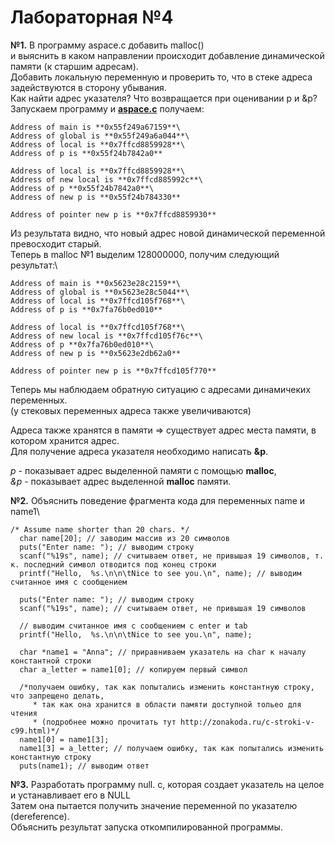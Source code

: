 # Лабораторная №4
**№1.** В программу aspace.c добавить malloc()\
и выяснить в каком направлении происходит добавление динамической памяти (к старшим адресам).\
Добавить локальную переменную и проверить то, что в стеке адреса задействуются в сторону убывания.\
Как найти адрес указателя? Что возвращается при оценивании p и &p?\
Запускаем программу и **[aspace.c](https://github.com/sapiest/OS_labs/blob/master/Lab4/aspace.c)** получаем:

```
Address of main is **0x55f249a67159**\
Address of global is **0x55f249a6a044**\
Address of local is **0x7ffcd8859928**\
Address of p is **0x55f24b7842a0**

Address of local is **0x7ffcd8859928**\
Address of new local is **0x7ffcd885992c**\
Address of p **0x55f24b7842a0**\
Address of new p is **0x55f24b784330**

Address of pointer new p is **0x7ffcd8859930**
```
Из результата видно, что новый адрес новой динамической переменной превосходит старый.\
Теперь в malloc №1 выделим 128000000, получим следующий результат:\
```
Address of main is **0x5623e28c2159**\
Address of global is **0x5623e28c5044**\
Address of local is **0x7ffcd105f768**\
Address of p is **0x7fa76b0ed010**

Address of local is **0x7ffcd105f768**\
Address of new local is **0x7ffcd105f76c**\
Address of p **0x7fa76b0ed010**\
Address of new p is **0x5623e2db62a0**

Address of pointer new p is **0x7ffcd105f770**
```
Теперь мы наблюдаем обратную ситуацию с адресами динамичеких переменных.\
(у стековых переменных адреса также увеличиваются)

Адреса также хранятся в памяти => существует адрес места памяти, в котором хранится адрес.\
Для получение адреса указателя необходимо написать **&p**.

_p_ - показывает адрес выделенной памяти с помощью **malloc**,\
_&p_ - показывает адрес выделенной **malloc** памяти.

**№2.** Объяснить поведение фрагмента кода для переменных name и name1\

```
/* Assume name shorter than 20 chars. */
  char name[20]; // заводим массив из 20 символов
  puts("Enter name: "); // выводим строку
  scanf("%19s", name); // считываем ответ, не привышая 19 символов, т. к. последний символ отводится под конец строки
  printf("Hello,  %s.\n\n\tNice to see you.\n", name); // выводим считанное имя с сообщением

  puts("Enter name: "); // выводим строку
  scanf("%19s", name); // считываем ответ, не привышая 19 символов

  // выводим считанное имя с сообщением с enter и tab
  printf("Hello,  %s.\n\n\tNice to see you.\n", name);

  char *name1 = "Anna"; // приравниваем указатель на char к началу константной строки
  char a_letter = name1[0]; // копируем первый символ

  /*получаем ошибку, так как попытались изменить константную строку, что запрещено делать, 
     * так как она хранится в области памяти доступной тольео для чтения 
     * (подробнее можно прочитать тут http://zonakoda.ru/c-stroki-v-c99.html)*/
  name1[0] = name1[3]; 
  name1[3] = a_letter; // получаем ошибку, так как попытались изменить константную строку
  puts(name1); // выводим ответ
```
**№3.** Разработать программу null. c, которая создает указатель на целое и устанавливает его в NULL\
Затем она пытается получить значение переменной по указателю (dereference).\
Объяснить результат запуска откомпилированной программы.